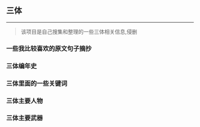 ## 三体

-------

> 该项目是自己搜集和整理的一些三体相关信息,侵删


### 一些我比较喜欢的原文句子摘抄

### 三体编年史

### 三体里面的一些关键词

### 三体主要人物

### 三体主要武器